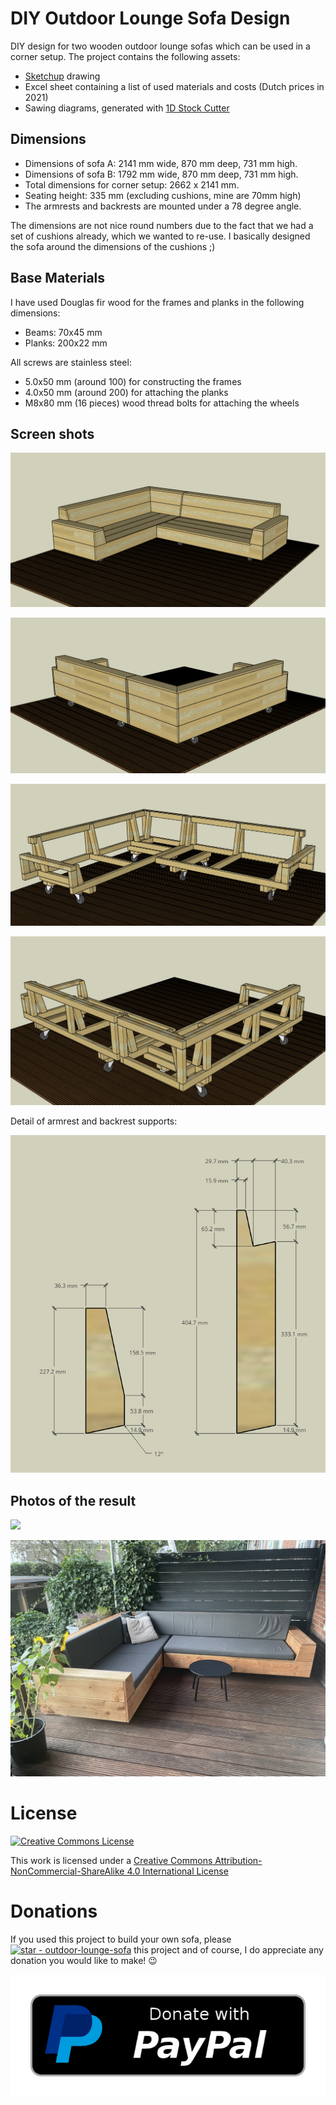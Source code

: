 # DIY Outdoor Lounge Sofa Design
DIY design for two wooden outdoor lounge sofas which can be used in a corner setup.
The project contains the following assets:
* [Sketchup](https://sketchup.com) drawing
* Excel sheet containing a list of used materials and costs (Dutch prices in 2021)
* Sawing diagrams, generated with [1D Stock Cutter](http://www.astrokettle.com/pr1dsc.html)

## Dimensions

* Dimensions of sofa A: 2141 mm wide, 870 mm deep, 731 mm high. 
* Dimensions of sofa B: 1792 mm wide, 870 mm deep, 731 mm high.
* Total dimensions for corner setup: 2662 x 2141 mm.
* Seating height: 335 mm (excluding cushions, mine are 70mm high)
* The armrests and backrests are mounted under a 78 degree angle.

The dimensions are not nice round numbers due to the fact that we had a set of cushions already, which we wanted to re-use. I basically designed the sofa around the dimensions of the cushions ;)

## Base Materials
I have used Douglas fir wood for the frames and planks in the following dimensions:
* Beams: 70x45 mm
* Planks: 200x22 mm

All screws are stainless steel:
* 5.0x50 mm (around 100) for constructing the frames
* 4.0x50 mm (around 200) for attaching the planks
* M8x80 mm (16 pieces) wood thread bolts for attaching the wheels

## Screen shots
![](./Overview.png)

![](./Overview-back.png)

![](./Frames.png)

![](./Frames-back.png)

Detail of armrest and backrest supports:

![](./Supports.png)

## Photos of the result
![](./Result.jpg)

![](./Result-with-cushions.jpg)

# License
[![Creative Commons License](https://i.creativecommons.org/l/by-nc-sa/4.0/88x31.png)](http://creativecommons.org/licenses/by-nc-sa/4.0/)

This work is licensed under a [Creative Commons Attribution-NonCommercial-ShareAlike 4.0 International License](http://creativecommons.org/licenses/by-nc-sa/4.0/)

# Donations
If you used this project to build your own sofa, please [![star - outdoor-lounge-sofa](https://img.shields.io/github/stars/barry-luijten/outdoor-lounge-sofa?style=social)](https://github.com/barry-luijten/outdoor-lounge-sofa) this project and of course, I do appreciate any donation you would like to make! 😉

[![Donate with PayPal](paypal-donate-button.png)](https://www.paypal.com/donate?business=MQGDJ2AGBSWCA&no_recurring=1&currency_code=EUR)
